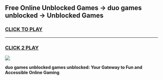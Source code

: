 
## Free Online Unblocked Games → duo games unblocked → Unblocked Games
<h3>
<a href="https://premium.freeplayer.one?title=duo_games_unblocked&ref=21F">CLICK TO PLAY</a></h3>
<hr>

<h3>
<a href="https://premium.freeplayer.one?title=duo_games_unblocked&ref=21F">CLICK 2 PLAY</a>
  
</h3>

<a href="https://premium.freeplayer.one?title=duo_games_unblocked&ref=21F/"><img src="https://clearcache.store/games.png"></a>


**duo games unblocked games unblocked: Your Gateway to Fun and Accessible Online Gaming**
